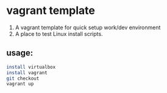 # vagrant template

1. A vagrant template for quick setup work/dev environment
2. A place to test Linux install scripts.

## usage:

```bash
install virtualbox
install vagrant
git checkout
vagrant up
```

